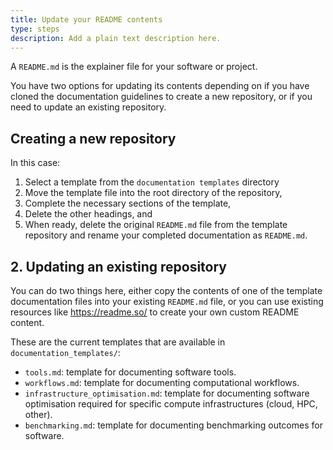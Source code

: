 ```yaml
---
title: Update your README contents
type: steps
description: Add a plain text description here.
---
```



A `README.md` is the explainer file for your software or project. 

You have two options for updating its contents depending on if you have cloned the documentation guidelines to create a new repository, or if you need to update an existing repository. 

## Creating a new repository

In this case:

1. Select a template from the `documentation templates` directory 
2. Move the template file into the root directory of the repository, 
3. Complete the necessary sections of the template, 
4. Delete the other headings, and
5. When ready, delete the original `README.md` file from the template repository and rename your completed documentation as `README.md`.


## 2. Updating an existing repository

You can do two things here, either copy the contents of one of the template documentation files into your existing `README.md` file, or you can use existing resources like https://readme.so/ to create your own custom README content. 

These are the current templates that are available in `documentation_templates/`:
- `tools.md`: template for documenting software tools.
- `workflows.md`: template for documenting computational workflows.
- `infrastructure_optimisation.md`: template for documenting software optimisation required for specific compute infrastructures (cloud, HPC, other).
- `benchmarking.md`: template for documenting benchmarking outcomes for software.

